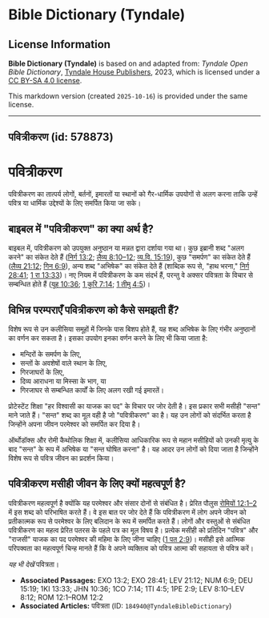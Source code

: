 # Bible Dictionary (Tyndale)

## License Information

**Bible Dictionary (Tyndale)** is based on and adapted from: _Tyndale Open Bible Dictionary_, [Tyndale House Publishers](https://tyndaleopenresources.com/), 2023, which is licensed under a [CC BY-SA 4.0 license](https://creativecommons.org/licenses/by-sa/4.0/legalcode.en).

This markdown version (created `2025-10-16`) is provided under the same license.



--------------------------------

## पवित्रीकरण (id: 578873)

पवित्रीकरण
==========

पवित्रीकरण का तात्पर्य लोगों, बर्तनों, इमारतों या स्थानों को गैर\-धार्मिक उपयोगों से अलग करना ताकि उन्हें पवित्र या धार्मिक उद्देश्यों के लिए समर्पित किया जा सके।

बाइबल में "पवित्रीकरण" का क्या अर्थ है?
---------------------------------------

बाइबल में, पवित्रीकरण को उपयुक्त अनुष्ठान या मन्नत द्वारा दर्शाया गया था। कुछ इब्रानी शब्द "अलग करने" का संकेत देते हैं ([निर्ग 13:2](https://ref.ly/Exod13:2); [लैव्य 8:10–12](https://ref.ly/Lev8:10-Lev8:12); [व्य.वि. 15:19](https://ref.ly/Deut15:19)), कुछ "समर्पण" का संकेत देते हैं ([लैव्य 21:12](https://ref.ly/Lev21:12); [गिन 6:9](https://ref.ly/Num6:9)), अन्य शब्द "अभिषेक" का संकेत देते हैं (शाब्दिक रूप से, "हाथ भरना," [निर्ग 28:41](https://ref.ly/Exod28:41); [1 रा 13:33](https://ref.ly/1Kgs13:33))। नए नियम में पवित्रीकरण के कम संदर्भ हैं, परन्तु वे अक्सर पवित्रता के विचार से सम्बन्धित होते हैं ([यूह 10:36](https://ref.ly/John10:36); [1 कुरि 7:14](https://ref.ly/1Cor7:14); [1 तीमु 4:5](https://ref.ly/1Tim4:5))।

विभिन्न परम्पराएँ पवित्रीकरण को कैसे समझती हैं?
-----------------------------------------------

विशेष रूप से उन कलीसिया समूहों में जिनके पास बिशप होते हैं, यह शब्द अभिषेक के लिए गंभीर अनुष्ठानों का वर्णन कर सकता है। इसका उपयोग इनका वर्णन करने के लिए भी किया जाता है:

* मन्दिरों के समर्पण के लिए,
* सन्तों के अवशेषों वाले स्थान के लिए,
* गिरजाघरों के लिए,
* दिव्य आराधना या मिस्सा के भाग, या
* गिरजाघर से सम्बन्धित कार्यों के लिए अलग रखी गई इमारतें।

प्रोटेस्टेंट शिक्षा "हर विश्वासी का याजक का पद" के विचार पर जोर देती है। इस प्रकार सभी मसीही "सन्त" माने जाते हैं। "सन्त" शब्द का मूल वही है जो "पवित्रीकरण" का है। यह उन लोगों को संदर्भित करता है जिन्होंने अपना जीवन परमेश्वर को समर्पित कर दिया है।

ऑर्थोडॉक्स और रोमी कैथोलिक शिक्षा में, कलीसिया आधिकारिक रूप से महान मसीहियों को उनकी मृत्यु के बाद "सन्त" के रूप में अभिषेक या "सन्त घोषित करना" है। यह आदर उन लोगों को दिया जाता है जिन्होंने विशेष रूप से पवित्र जीवन का प्रदर्शन किया।

पवित्रीकरण मसीही जीवन के लिए क्यों महत्वपूर्ण है?
-------------------------------------------------

पवित्रीकरण महत्वपूर्ण है क्योंकि यह परमेश्वर और संसार दोनों से संबंधित है। प्रेरित पौलुस [रोमियों 12:1–2](https://ref.ly/Rom12:1-Rom12:2) में इस शब्द को परिभाषित करते हैं। वे इस बात पर जोर देते हैं कि पवित्रीकरण में लोग अपने जीवन को प्रतीकात्मक रूप से परमेश्वर के लिए बलिदान के रूप में समर्पित करते हैं। लोगों और वस्तुओं से संबंधित पवित्रीकरण का महत्व प्रेरित पतरस के पहले पत्र का मूल विषय है। प्रत्येक मसीही को प्रतिदिन "पवित्र" और "राजसी" याजक का पद परमेश्वर की महिमा के लिए जीना चाहिए ([1 पत 2:9](https://ref.ly/1Pet2:9))। मसीही इसे आत्मिक परिपक्वता का महत्वपूर्ण चिन्ह मानते हैं कि वे अपने व्यक्तित्व को पवित्र आत्मा की सहायता से पवित्र करें।

*यह भी देखें* पवित्रता।

* **Associated Passages:** EXO 13:2; EXO 28:41; LEV 21:12; NUM 6:9; DEU 15:19; 1KI 13:33; JHN 10:36; 1CO 7:14; 1TI 4:5; 1PE 2:9; LEV 8:10–LEV 8:12; ROM 12:1–ROM 12:2
* **Associated Articles:** पवित्रता (ID: `184940@TyndaleBibleDictionary`)

